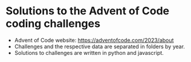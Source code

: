 # Solutions to the Advent of Code coding challenges
- Advent of Code website: https://adventofcode.com/2023/about
- Challenges and the respective data are separated in folders by year.
- Solutions to challenges are written in python and javascript.
